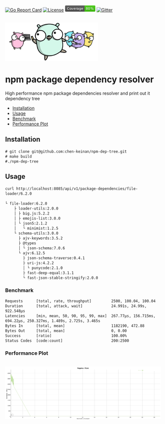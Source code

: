 [![Go Report Card](https://goreportcard.com/badge/github.com/chen-keinan/npm-dep-tree)](https://goreportcard.com/report/github.com/chen-keinan/npm-dep-tree)
[![License](https://img.shields.io/badge/License-Apache%202.0-blue.svg)](https://github.com/chen-keinan/beacon/blob/main/LICENSE)
<img src="./pkg/images/coverage_badge.png" alt="test coverage badge">
[![Gitter](https://badges.gitter.im/beacon-sec/community.svg)](https://gitter.im/beacon-sec/community?utm_source=badge&utm_medium=badge&utm_campaign=pr-badge)

<br><img src="./pkg/images/npm-bg.png" width="300" alt="npm-bg.png logo"><br>
# npm package dependency resolver

High performance npm package dependencies resolver and print out it dependency tree

* [Installation](#installation)
* [Usage](#Usage)
* [Benchmark](#benchmark)
* [Performance Plot](#performance-plot)

## Installation

```shell
# git clone git@github.com:chen-keinan/npm-dep-tree.git
# make build
#./npm-dep-tree
```

## Usage

```shell
curl http://localhost:8085/api/v1/package-dependencies/file-loader/6.2.0

└ file-loader:6.2.0
    ├ loader-utils:2.0.0
    │ ├ big.js:5.2.2
    │ ├ emojis-list:3.0.0
    │ └ json5:2.1.2
    │   └ minimist:1.2.5
    └ schema-utils:3.0.0
      ├ ajv-keywords:3.5.2
      ├ @types
      │ └ json-schema:7.0.6
      └ ajv:6.12.5
        ├ json-schema-traverse:0.4.1
        ├ uri-js:4.2.2
        │ └ punycode:2.1.0
        ├ fast-deep-equal:3.1.1
        └ fast-json-stable-stringify:2.0.0
```

### Benchmark

```
Requests      [total, rate, throughput]         2500, 100.04, 100.04
Duration      [total, attack, wait]             24.991s, 24.99s, 922.548µs
Latencies     [min, mean, 50, 90, 95, 99, max]  267.77µs, 156.715ms, 694.22µs, 250.327ms, 1.489s, 2.725s, 3.465s
Bytes In      [total, mean]                     1182190, 472.88
Bytes Out     [total, mean]                     0, 0.00
Success       [ratio]                           100.00%
Status Codes  [code:count]                      200:2500
```

### Performance Plot

<br><img src="./pkg/images/vegeta_plot.png" width="800" alt="vegeta performance plot"><br>
